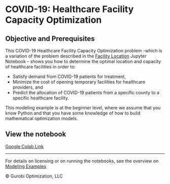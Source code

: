 # COVID-19: Healthcare Facility Capacity Optimization

## Objective and Prerequisites

This COVID-19 Healthcare Facility Capacity Optimization problem -which is a variation of the problem described in the 
[Facility Location](https://www.gurobi.com/resource/facility-location-problem/) Jupyter Notebook - shows you how to 
determine the optimal location and capacity of healthcare facilities in order to:

* Satisfy demand from COVID-19 patients for treatment,
* Minimize the cost of opening temporary facilities for healthcare providers, and
* Predict the allocation of COVID-19 patients from a specific county to a specific healthcare facility.

This modeling example is at the beginner level, where we assume that you know Python and that you have some knowledge of 
how to build mathematical optimization models.

## View the notebook

[Google Colab Link](https://colab.research.google.com/github/Gurobi/modeling-examples/blob/master/covid19_facility_location/covid19_facility_location.ipynb)


----
For details on licensing or on running the notebooks, see the overview on [Modeling Examples](../)

© Gurobi Optimization, LLC